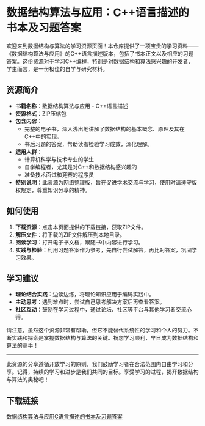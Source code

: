# 数据结构算法与应用：C++语言描述的书本及习题答案

欢迎来到数据结构与算法的学习资源页面！本仓库提供了一项宝贵的学习资料——《数据结构算法与应用》的C++语言描述版本，包括了书本正文以及相应的习题答案。这份资源对于学习C++编程，特别是对数据结构和算法感兴趣的开发者、学生而言，是一份极佳的自学与研究材料。

## 资源简介

- **书籍名称**：数据结构算法与应用 - C++语言描述
- **资源格式**：ZIP压缩包
- **包含内容**：
  - 完整的电子书，深入浅出地讲解了数据结构的基本概念、原理及其在C++中的实现。
  - 书后习题的答案，帮助读者检验学习成效，深化理解。
- **适用人群**：
  - 计算机科学与技术专业的学生
  - 自学编程者，尤其是对C++和数据结构感兴趣的
  - 准备技术面试和竞赛的程序员
- **特别说明**：此资源为网络整理版，旨在促进学术交流与学习，使用时请遵守版权规定，尊重知识分享的精神。

## 如何使用

1. **下载资源**：点击本页面提供的下载链接，获取ZIP文件。
2. **解压文件**：将下载的ZIP文件解压到本地目录。
3. **阅读学习**：打开电子书文档，跟随书中内容进行学习。
4. **实践与检验**：利用习题答案作为参考，先自行尝试解答，再比对答案，巩固学习效果。

## 学习建议

- **理论结合实践**：边读边练，将理论知识应用于编码实践中。
- **主动思考**：遇到难点时，尝试自己思考解决方案后再查看答案。
- **社区互动**：鼓励在学习过程中，通过论坛、社区等平台与其他学习者交流心得。

请注意，虽然这个资源非常有帮助，但它不能替代系统性的学习和个人的努力。不断实践和探索是掌握数据结构与算法的关键。祝您学习顺利，早日成为数据结构和算法的高手！

---

此资源的分享遵循开放学习的原则，我们鼓励学习者在合法范围内自由学习和分享。记得，持续的学习和进步是我们共同的目标。享受学习的过程，揭开数据结构与算法的奥秘吧！

## 下载链接

[数据结构算法与应用C语言描述的书本及习题答案](https://pan.quark.cn/s/c93a5a752196)